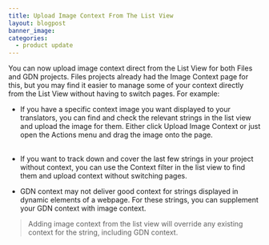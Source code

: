 ```yaml
---
title: Upload Image Context From The List View
layout: blogpost
banner_image:
categories:
  - product update
---
```



You can now upload image context direct from the List View for both Files and GDN projects. Files projects already had the Image Context page for this, but you may find it easier to manage some of your context directly from the List View without having to switch pages. For example:

* If you have a specific context image you want displayed to your translators, you can find and check the relevant strings in the list view and upload the image for them. Either click Upload Image Context or just open the Actions menu and drag the image onto the page.
  <br>&nbsp;

* If you want to track down and cover the last few strings in your project without context, you can use the Context filter in the list view to find them and upload context without switching pages.

* GDN context may not deliver good context for strings displayed in dynamic elements of a webpage. For these strings, you can supplement your GDN context with image context.

> Adding image context from the list view will override any existing context for the string, including GDN context.